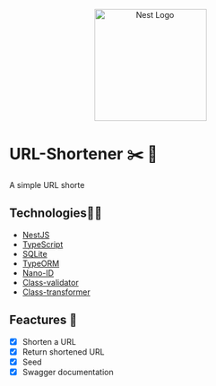 <p align="center">
  <a href="http://nestjs.com/" target="blank"><img src="https://nestjs.com/img/logo-small.svg" width="200" alt="Nest Logo" /></a>
</p>

# URL-Shortener ✂️ 🔗

A simple URL shorte

## Technologies👨‍💻

- [NestJS](https://nestjs.com/)
- [TypeScript](https://www.typescriptlang.org/)
- [SQLite](https://www.sqlite.org/index.html)
- [TypeORM](https://typeorm.io/)
- [Nano-ID](https://www.npmjs.com/package/nanoid)
- [Class-validator](https://www.npmjs.com/package/class-validator)
- [Class-transformer](https://www.npmjs.com/package/class-transformer)

## Feactures 🦸

- [x] Shorten a URL
- [x] Return shortened URL 
- [x] Seed
- [x] Swagger documentation
